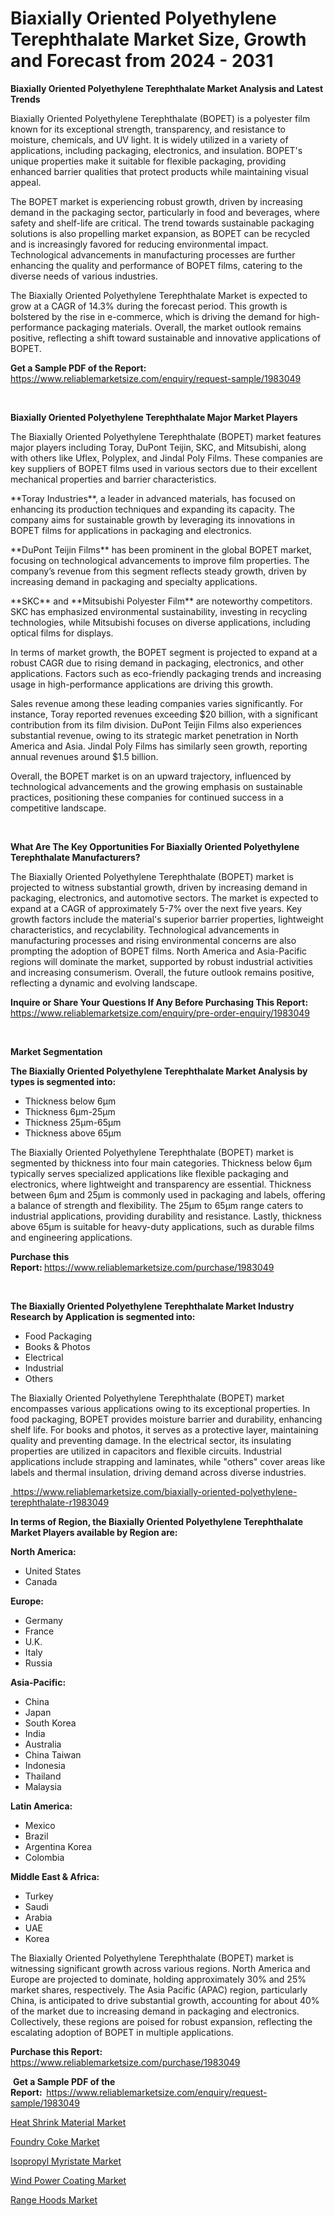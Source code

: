 <p><h1>Biaxially Oriented Polyethylene Terephthalate Market Size, Growth and Forecast from 2024 - 2031</h1></p><p><strong>Biaxially Oriented Polyethylene Terephthalate Market Analysis and Latest Trends</strong></p>
<p><p>Biaxially Oriented Polyethylene Terephthalate (BOPET) is a polyester film known for its exceptional strength, transparency, and resistance to moisture, chemicals, and UV light. It is widely utilized in a variety of applications, including packaging, electronics, and insulation. BOPET's unique properties make it suitable for flexible packaging, providing enhanced barrier qualities that protect products while maintaining visual appeal.</p><p>The BOPET market is experiencing robust growth, driven by increasing demand in the packaging sector, particularly in food and beverages, where safety and shelf-life are critical. The trend towards sustainable packaging solutions is also propelling market expansion, as BOPET can be recycled and is increasingly favored for reducing environmental impact. Technological advancements in manufacturing processes are further enhancing the quality and performance of BOPET films, catering to the diverse needs of various industries.</p><p>The Biaxially Oriented Polyethylene Terephthalate Market is expected to grow at a CAGR of 14.3% during the forecast period. This growth is bolstered by the rise in e-commerce, which is driving the demand for high-performance packaging materials. Overall, the market outlook remains positive, reflecting a shift toward sustainable and innovative applications of BOPET.</p></p>
<p><strong>Get a Sample PDF of the Report:&nbsp;</strong> <a href="https://www.reliablemarketsize.com/enquiry/request-sample/1983049?utm_campaign=1133&utm_medium=2&utm_source=Github&utm_content=ia&utm_term=15112024&utm_id=biaxially-oriented-polyethylene-terephthalate">https://www.reliablemarketsize.com/enquiry/request-sample/1983049</a></p>
<p>&nbsp;</p>
<p><strong>Biaxially Oriented Polyethylene Terephthalate Major Market Players</strong></p>
<p><p>The Biaxially Oriented Polyethylene Terephthalate (BOPET) market features major players including Toray, DuPont Teijin, SKC, and Mitsubishi, along with others like Uflex, Polyplex, and Jindal Poly Films. These companies are key suppliers of BOPET films used in various sectors due to their excellent mechanical properties and barrier characteristics.</p><p>**Toray Industries**, a leader in advanced materials, has focused on enhancing its production techniques and expanding its capacity. The company aims for sustainable growth by leveraging its innovations in BOPET films for applications in packaging and electronics.</p><p>**DuPont Teijin Films** has been prominent in the global BOPET market, focusing on technological advancements to improve film properties. The company’s revenue from this segment reflects steady growth, driven by increasing demand in packaging and specialty applications.</p><p>**SKC** and **Mitsubishi Polyester Film** are noteworthy competitors. SKC has emphasized environmental sustainability, investing in recycling technologies, while Mitsubishi focuses on diverse applications, including optical films for displays.</p><p>In terms of market growth, the BOPET segment is projected to expand at a robust CAGR due to rising demand in packaging, electronics, and other applications. Factors such as eco-friendly packaging trends and increasing usage in high-performance applications are driving this growth.</p><p>Sales revenue among these leading companies varies significantly. For instance, Toray reported revenues exceeding $20 billion, with a significant contribution from its film division. DuPont Teijin Films also experiences substantial revenue, owing to its strategic market penetration in North America and Asia. Jindal Poly Films has similarly seen growth, reporting annual revenues around $1.5 billion.</p><p>Overall, the BOPET market is on an upward trajectory, influenced by technological advancements and the growing emphasis on sustainable practices, positioning these companies for continued success in a competitive landscape.</p></p>
<p>&nbsp;</p>
<p><strong>What Are The Key Opportunities For Biaxially Oriented Polyethylene Terephthalate Manufacturers?</strong></p>
<p><p>The Biaxially Oriented Polyethylene Terephthalate (BOPET) market is projected to witness substantial growth, driven by increasing demand in packaging, electronics, and automotive sectors. The market is expected to expand at a CAGR of approximately 5-7% over the next five years. Key growth factors include the material's superior barrier properties, lightweight characteristics, and recyclability. Technological advancements in manufacturing processes and rising environmental concerns are also prompting the adoption of BOPET films. North America and Asia-Pacific regions will dominate the market, supported by robust industrial activities and increasing consumerism. Overall, the future outlook remains positive, reflecting a dynamic and evolving landscape.</p></p>
<p><strong>Inquire or Share Your Questions If Any Before Purchasing This Report:</strong> <a href="https://www.reliablemarketsize.com/enquiry/pre-order-enquiry/1983049?utm_campaign=1133&utm_medium=2&utm_source=Github&utm_content=ia&utm_term=15112024&utm_id=biaxially-oriented-polyethylene-terephthalate">https://www.reliablemarketsize.com/enquiry/pre-order-enquiry/1983049</a></p>
<p>&nbsp;</p>
<p><strong>Market Segmentation</strong></p>
<p><strong>The Biaxially Oriented Polyethylene Terephthalate Market Analysis by types is segmented into:</strong></p>
<p><ul><li>Thickness below 6μm</li><li>Thickness 6μm-25μm</li><li>Thickness 25μm-65μm</li><li>Thickness above 65μm</li></ul></p>
<p><p>The Biaxially Oriented Polyethylene Terephthalate (BOPET) market is segmented by thickness into four main categories. Thickness below 6μm typically serves specialized applications like flexible packaging and electronics, where lightweight and transparency are essential. Thickness between 6μm and 25μm is commonly used in packaging and labels, offering a balance of strength and flexibility. The 25μm to 65μm range caters to industrial applications, providing durability and resistance. Lastly, thickness above 65μm is suitable for heavy-duty applications, such as durable films and engineering applications.</p></p>
<p><strong>Purchase this Report:&nbsp;</strong><a href="https://www.reliablemarketsize.com/purchase/1983049?utm_campaign=1133&utm_medium=2&utm_source=Github&utm_content=ia&utm_term=15112024&utm_id=biaxially-oriented-polyethylene-terephthalate">https://www.reliablemarketsize.com/purchase/1983049</a></p>
<p>&nbsp;</p>
<p><strong>The Biaxially Oriented Polyethylene Terephthalate Market Industry Research by Application is segmented into:</strong></p>
<p><ul><li>Food Packaging</li><li>Books & Photos</li><li>Electrical</li><li>Industrial</li><li>Others</li></ul></p>
<p><p>The Biaxially Oriented Polyethylene Terephthalate (BOPET) market encompasses various applications owing to its exceptional properties. In food packaging, BOPET provides moisture barrier and durability, enhancing shelf life. For books and photos, it serves as a protective layer, maintaining quality and preventing damage. In the electrical sector, its insulating properties are utilized in capacitors and flexible circuits. Industrial applications include strapping and laminates, while "others" cover areas like labels and thermal insulation, driving demand across diverse industries.</p></p>
<p><a href="https://www.reliablemarketsize.com/biaxially-oriented-polyethylene-terephthalate-r1983049?utm_campaign=1133&utm_medium=2&utm_source=Github&utm_content=ia&utm_term=15112024&utm_id=biaxially-oriented-polyethylene-terephthalate">&nbsp;https://www.reliablemarketsize.com/biaxially-oriented-polyethylene-terephthalate-r1983049</a></p>
<p><strong>In terms of Region, the Biaxially Oriented Polyethylene Terephthalate Market Players available by Region are:</strong></p>
<p>
    <p> <strong> North America: </strong>
        <ul>
            <li>United States</li>
            <li>Canada</li>
        </ul>
        </p> 
    <p> <strong> Europe: </strong>
        <ul>
            <li>Germany</li>
            <li>France</li>
            <li>U.K.</li>
            <li>Italy</li>
            <li>Russia</li>
        </ul>
        </p> 
    <p> <strong> Asia-Pacific: </strong>
        <ul>
            <li>China</li>
            <li>Japan</li>
            <li>South Korea</li>
            <li>India</li>
            <li>Australia</li>
            <li>China Taiwan</li>
            <li>Indonesia</li>
            <li>Thailand</li>
            <li>Malaysia</li>
        </ul>
        </p> 
    <p> <strong> Latin America: </strong>
        <ul>
            <li>Mexico</li>
            <li>Brazil</li>
            <li>Argentina Korea</li>
            <li>Colombia</li>
        </ul>
        </p> 
    <p> <strong> Middle East & Africa: </strong>
        <ul>
            <li>Turkey</li>
            <li>Saudi</li>
            <li>Arabia</li>
            <li>UAE</li>
            <li>Korea</li>
        </ul>
    </p>
    </p>
<p><p>The Biaxially Oriented Polyethylene Terephthalate (BOPET) market is witnessing significant growth across various regions. North America and Europe are projected to dominate, holding approximately 30% and 25% market shares, respectively. The Asia Pacific (APAC) region, particularly China, is anticipated to drive substantial growth, accounting for about 40% of the market due to increasing demand in packaging and electronics. Collectively, these regions are poised for robust expansion, reflecting the escalating adoption of BOPET in multiple applications.</p></p>
<p><strong>Purchase this Report: </strong><a href="https://www.reliablemarketsize.com/purchase/1983049?utm_campaign=1133&utm_medium=2&utm_source=Github&utm_content=ia&utm_term=15112024&utm_id=biaxially-oriented-polyethylene-terephthalate">https://www.reliablemarketsize.com/purchase/1983049</a></p>
<p>&nbsp;<strong>Get a Sample PDF of the Report:&nbsp;&nbsp;</strong><a href="https://www.reliablemarketsize.com/enquiry/request-sample/1983049?utm_campaign=1133&utm_medium=2&utm_source=Github&utm_content=ia&utm_term=15112024&utm_id=biaxially-oriented-polyethylene-terephthalate">https://www.reliablemarketsize.com/enquiry/request-sample/1983049</a></p>
<p><strong></strong></p>
<p><p><a href="https://www.linkedin.com/pulse/global-heat-shrink-material-market-focus-application-76exf?utm_campaign=1133&utm_medium=2&utm_source=Github&utm_content=ia&utm_term=15112024&utm_id=biaxially-oriented-polyethylene-terephthalate">Heat Shrink Material Market</a></p><p><a href="https://issuu.com/reportprime-2/docs/foundry-coke-market-size-2030.pptx_6d845b3f937959?utm_campaign=1133&utm_medium=2&utm_source=Github&utm_content=ia&utm_term=15112024&utm_id=biaxially-oriented-polyethylene-terephthalate">Foundry Coke Market</a></p><p><a href="https://www.linkedin.com/pulse/isopropyl-myristate-market-innovations-trends-comprehensive-hmdwf?utm_campaign=1133&utm_medium=2&utm_source=Github&utm_content=ia&utm_term=15112024&utm_id=biaxially-oriented-polyethylene-terephthalate">Isopropyl Myristate Market</a></p><p><a href="https://issuu.com/reportprime-2/docs/wind-power-coating-market-size-2030_09fac9e6538363?utm_campaign=1133&utm_medium=2&utm_source=Github&utm_content=ia&utm_term=15112024&utm_id=biaxially-oriented-polyethylene-terephthalate">Wind Power Coating Market</a></p><p><a href="https://www.linkedin.com/pulse/global-range-hoods-market-analysis-key-trends-future-projections-prkbc?utm_campaign=1133&utm_medium=2&utm_source=Github&utm_content=ia&utm_term=15112024&utm_id=biaxially-oriented-polyethylene-terephthalate">Range Hoods Market</a></p></p>